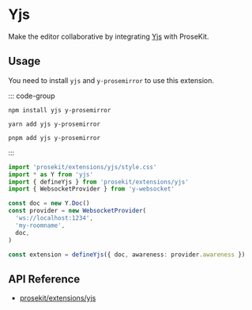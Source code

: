 # Yjs

Make the editor collaborative by integrating [Yjs](https://github.com/yjs/yjs) with ProseKit.

<!-- @include: @/examples/yjs.md -->

## Usage

You need to install `yjs` and `y-prosemirror` to use this extension.

::: code-group

```shell [npm]
npm install yjs y-prosemirror
```

```shell [yarn]
yarn add yjs y-prosemirror
```

```shell [pnpm]
pnpm add yjs y-prosemirror
```

:::

```ts twoslash
import 'prosekit/extensions/yjs/style.css'
import * as Y from 'yjs'
import { defineYjs } from 'prosekit/extensions/yjs'
import { WebsocketProvider } from 'y-websocket'

const doc = new Y.Doc()
const provider = new WebsocketProvider(
  'ws://localhost:1234',
  'my-roomname',
  doc,
)

const extension = defineYjs({ doc, awareness: provider.awareness })
```

## API Reference

- [prosekit/extensions/yjs](/references/extensions/yjs)
